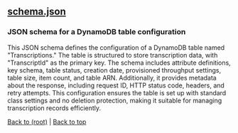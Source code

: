 ## [schema.json](schema.json)

### JSON schema for a DynamoDB table configuration

This JSON schema defines the configuration of a DynamoDB table named "Transcriptions." The table is structured to store transcription data, with "TranscriptId" as the primary key. The schema includes attribute definitions, key schema, table status, creation date, provisioned throughput settings, table size, item count, and table ARN. Additionally, it provides metadata about the response, including request ID, HTTP status code, headers, and retry attempts. This configuration ensures the table is set up with standard class settings and no deletion protection, making it suitable for managing transcription records efficiently.

[Back to (root)](#root) | [Back to top](#table-of-contents)
